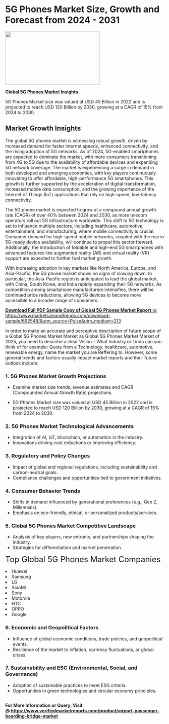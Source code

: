 <H1>5G Phones Market Size, Growth and Forecast from 2024 - 2031</H1><img class="aligncenter size-medium wp-image-584254" src="https://thirdeyenews.in/wp-content/uploads/2024/09/Global-Market-Research-300x168.jpeg" alt="" width="300" height="168" /><p><strong>Global&nbsp;<a href="https://www.marketsizeandtrends.com/download-sample/692548/&amp;utm_source=Pulse&amp;utm_medium=213">5G Phones Market</a> Insights</strong></p><p>5G Phones Market size was valued at USD 45 Billion in 2022 and is projected to reach USD 120 Billion by 2030, growing at a CAGR of 15% from 2024 to 2030.</p><p><h2>Market Growth Insights</h2> <p>The global 5G phones market is witnessing robust growth, driven by increased demand for faster internet speeds, enhanced connectivity, and the rising adoption of 5G networks. As of 2024, 5G-enabled smartphones are expected to dominate the market, with more consumers transitioning from 4G to 5G due to the availability of affordable devices and expanding 5G network coverage. The market is experiencing a surge in demand in both developed and emerging economies, with key players continuously innovating to offer affordable, high-performance 5G smartphones. This growth is further supported by the acceleration of digital transformation, increased mobile data consumption, and the growing importance of the Internet of Things (IoT) applications that rely on high-speed, low-latency connectivity.</p> <p><a href="#"></a></p> <p>The 5G phone market is expected to grow at a compound annual growth rate (CAGR) of over 40% between 2024 and 2030, as more telecom operators roll out 5G infrastructure worldwide. This shift to 5G technology is set to influence multiple sectors, including healthcare, automotive, entertainment, and manufacturing, where mobile connectivity is crucial. Consumer demand for high-speed mobile networks, coupled with the rise in 5G-ready device availability, will continue to propel this sector forward. Additionally, the introduction of foldable and high-end 5G smartphones with advanced features like augmented reality (AR) and virtual reality (VR) support are expected to further fuel market growth.</p> <p>With increasing adoption in key markets like North America, Europe, and Asia-Pacific, the 5G phone market shows no signs of slowing down. In particular, the Asia-Pacific region is anticipated to lead the global market, with China, South Korea, and India rapidly expanding their 5G networks. As competition among smartphone manufacturers intensifies, there will be continued price reductions, allowing 5G devices to become more accessible to a broader range of consumers.</p> <p><a href="#"></p><p><span class=""><strong>Download Full PDF Sample Copy of Global 5G Phones Market Report</strong> @ <a href="https://www.marketsizeandtrends.com/download-sample/692548/&amp;utm_source=Pulse&amp;utm_medium=213" target="_blank">https://www.marketsizeandtrends.com/download-sample/692548/&amp;utm_source=Pulse&amp;utm_medium=213</a></span></p><p>In order to make an accurate and perceptive description of future scope of a Global&nbsp;5G Phones Market Market as Global&nbsp;5G Phones Market Market of 2025, you need to describe a clear Vision &ndash; What Industry or Linda can you think of for example: Quote from a Technology, healthcare, automotive, renewable energy, name the market you are Reffering to. However, some general trends and factors usually impact market reports and their future outlook include:</p><h3>1.&nbsp;<strong>5G Phones Market Growth Projections</strong></h3><ul><li>Examine market size trends, revenue estimates and CAGR (Compounded Annual Growth Rate) projections.</li><li><p>5G Phones Market size was valued at USD 45 Billion in 2022 and is projected to reach USD 120 Billion by 2030, growing at a CAGR of 15% from 2024 to 2030.</p></li></ul><h3>2.&nbsp;<strong>5G Phones Market Technological Advancements</strong></h3><ul><li>Integration of AI, IoT, blockchain, or automation in the industry.</li><li>Innovations driving cost reductions or improving efficiency.</li></ul><h3>3.&nbsp;<strong>Regulatory and Policy Changes</strong></h3><ul><li>Impact of global and regional regulations, including sustainability and carbon-neutral goals.</li><li>Compliance challenges and opportunities tied to government initiatives.</li></ul><h3>4.&nbsp;<strong>Consumer Behavior Trends</strong></h3><ul><li>Shifts in demand influenced by generational preferences (e.g., Gen Z, Millennials).</li><li>Emphasis on eco-friendly, ethical, or personalized products/services.</li></ul><h3>5.&nbsp;<strong>Global 5G Phones Market Competitive Landscape</strong></h3><ul><li>Analysis of key players, new entrants, and partnerships shaping the industry.</li><li>Strategies for differentiation and market penetration.</li></ul><p data-pm-slice="1 1 []"><span style="color: inherit; font-family: inherit; font-size: 25px;">Top Global 5G Phones Market Companies</span></p><div class="" data-test-id=""><p><li>Huawei</li><li> Samsung</li><li> LG</li><li> XiaoMi</li><li> Sony</li><li> Motorola</li><li> HTC</li><li> OPPO</li><li> Google</li></p></div><h3>6.&nbsp;<strong>Economic and Geopolitical Factors</strong></h3><ul><li>Influence of global economic conditions, trade policies, and geopolitical events.</li><li>Resilience of the market to inflation, currency fluctuations, or global crises.</li></ul><h3>7.&nbsp;<strong>Sustainability and ESG (Environmental, Social, and Governance)</strong></h3><ul><li>Adoption of sustainable practices to meet ESG criteria.</li><li>Opportunities in green technologies and circular economy principles.</li></ul><h2><strong style="font-size: 14px;">For More Information or Query, Visit @&nbsp;</strong><a style="background-color: #ffffff; font-size: 14px;" href="https://www.marketsizeandtrends.com/report/5g-phones-market/" target="_blank">https://www.verifiedmarketreports.com/product/airport-passenger-boarding-bridge-market</a></h2>
